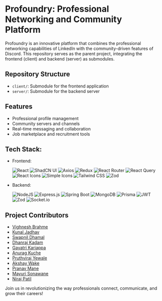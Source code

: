# Profoundry: Professional Networking and Community Platform

Profoundry is an innovative platform that combines the professional networking capabilities of LinkedIn with the community-driven features of Discord. This repository serves as the parent project, integrating the frontend (client) and backend (server) as submodules.

## Repository Structure
- `client/`: Submodule for the frontend application
- `server/`: Submodule for the backend server

## Features
- Professional profile management
- Community servers and channels
- Real-time messaging and collaboration
- Job marketplace and recruitment tools

## Tech Stack: 
- Frontend:

    ![React](https://img.shields.io/badge/react-black?style=for-the-badge&logo=react&logoColor=%2361DAFB)
    ![ShadCN UI](https://img.shields.io/badge/ShadCN_UI-black?style=for-the-badge&logo=ShadCN_UI&logoColor=white)
    ![Axios](https://img.shields.io/badge/axios-black?style=for-the-badge&logo=axios&logoColor=%235E92F3)
    ![Redux](https://img.shields.io/badge/redux-black?style=for-the-badge&logo=redux&logoColor=%23593D88)
    ![React Router](https://img.shields.io/badge/React_Router-black?style=for-the-badge&logo=react-router&logoColor=CA4245)
    ![React Query](https://img.shields.io/badge/react_query-black?style=for-the-badge&logo=react%20query&logoColor=%23FF0080)
    ![React Icons](https://img.shields.io/badge/react_icons-black?style=for-the-badge&logo=react_icons&logoColor=%23007ec6)
    ![Simple Icons](https://img.shields.io/badge/simple_icons-black?style=for-the-badge&logo=simpleicons&logoColor=white)
    ![Tailwind CSS](https://img.shields.io/badge/tailwind_css-black?style=for-the-badge&logo=tailwindcss&logoColor=white)
    ![Zod](https://img.shields.io/badge/zod-black.svg?style=for-the-badge&logo=zod&logoColor=3068b7)
- Backend:

    ![NodeJS](https://img.shields.io/badge/node.js-black?style=for-the-badge&logo=node.js&logoColor=3C873A)
    ![Express.js](https://img.shields.io/badge/express.js-black.svg?style=for-the-badge&logo=express&logoColor=%2361DAFB)
    ![Spring Boot](https://img.shields.io/badge/Spring%20Boot-6DB33F?style=for-the-badge&logo=springboot&logoColor=white)
    ![MongoDB](https://img.shields.io/badge/MongoDB-black.svg?style=for-the-badge&logo=mongodb&logoColor=00ED64)
    ![Prisma](https://img.shields.io/badge/Prisma-black.svg?style=for-the-badge&logo=prisma&logoColor=white)
    ![JWT](https://img.shields.io/badge/JWT-black?style=for-the-badge&logo=JSON%20web%20tokens)
    ![Zod](https://img.shields.io/badge/zod-black.svg?style=for-the-badge&logo=zod&logoColor=3068b7)
    ![Socket.io](https://img.shields.io/badge/Socket.io-%23010101.svg?style=for-the-badge&logo=socket.io&logoColor=white)

## Project Contributors
- [Vighnesh Brahme](https://github.com/ThePhoenix08)
- [Kunal Jadhav](https://github.com/712Kunal)
- [Swapnil Dhamal](https://github.com/Swapnil-Dhamal)
- [Dhanraj Kadam](https://github.com/Drkadam07)
- [Gayatri Kariappa]()
- [Anurag Kuche](https://github.com/Anurag-Kuche)
- [Pruthviraj Yewale](https://github.com/rajyewale99)
- [Akshay Wake](https://github.com/AkshayWake123)
- [Pranav Mane](https://github.com/Pranavmane26)
- [Mayuri Sonawane](https://github.com/mayuri2256)
- [Niraj Patil]()

Join us in revolutionizing the way professionals connect, communicate, and grow their careers!
